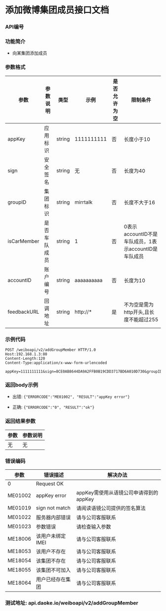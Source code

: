 
添加微博集团成员接口文档
========================

### API编号

### 功能简介
* 向某集团添加成员


### 参数格式

 参数              |参数说明    |  类型       |   示例         |是否允许为空    |  限制条件
-------------------|------------|-------------|----------------|----------------|--------------
 appKey            |应用标识    | string      |  1111111111    |否              | 长度小于10
 sign              |安全签名    | string      |  无            |否              | 长度为40
 groupID           |集团标识    | string      |  mirrtalk      |否              | 长度不大于16
 isCarMember       |是否车队成员| string      |  1             |否              | 0表示accountID不是车队成员，1表示accountID是车队成员
 accountID         |账户编号    | string      |  aaaaaaaaaa    |否              | 长度为10
 feedbackURL       |回调地址    | string      |  http://*      |是              | 不为空是需为http开头,且长度不能超过255

### 示例代码

    POST /weiboapi/v2/addGroupMember HTTP/1.0
    Host:192.168.1.3:80
    Content-Length:120
    Content-Type:application/x-www-form-urlencoded
    
    appKey=1111111111&sign=8CE0AB8644DA9A2FFB0B19CDD3717BD6A010D730&groupID=group1&isCarMember=1&acountID=AuzQWtzGIK


### 返回body示例

* 出错: `{"ERRORCODE":"ME01002", "RESULT":"appKey error"}`

* 正确: `{"ERRORCODE":"0", "RESULT":"ok"}`


### 返回结果参数

 参数                   | 参数说明
------------------------|------------------
 无                     | 无


### 错误编码

 参数           | 错误描述              | 解决办法
----------------|-----------------------|---------------------------------------
 0              | Request OK            |
 ME01002        | appKey error          | appKey需使用从语镜公司申请得到的appKey
 ME01019        | sign not match        | 请阅读语镜公司提供的签名算法
 ME01022        | 服务器内部错误        | 请与公司客服联系
 ME01023        | 参数错误              | 请检查输入参数
 ME18006        | 该用户未绑定IMEI      | 请与公司客服联系
 ME18053        | 该用户不存在          | 请与公司客服联系
 ME18054        | 该集团不存在          | 请与公司客服联系
 ME18055        | 该集团不可加入        | 请与公司客服联系
 ME18064        | 用户已经存在集团      | 请与公司客服联系


### 测试地址: api.daoke.io/weiboapi/v2/addGroupMember


